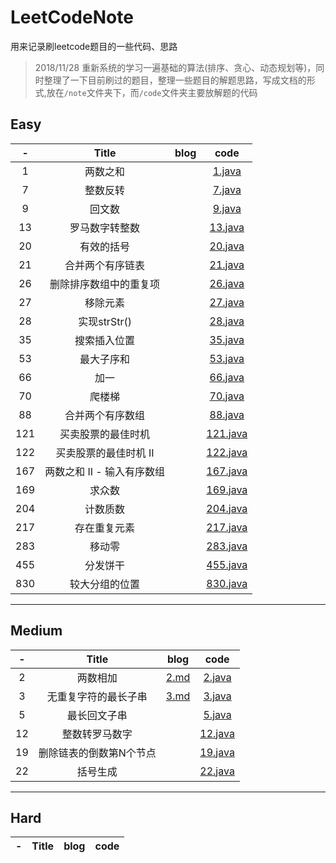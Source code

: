 # LeetCodeNote
用来记录刷leetcode题目的一些代码、思路

> 2018/11/28 重新系统的学习一遍基础的算法(排序、贪心、动态规划等)，同时整理了一下目前刷过的题目，整理一些题目的解题思路，写成文档的形式,放在`/note`文件夹下，而`/code`文件夹主要放解题的代码

## Easy
 -|Title|blog|code
:-:|:-:|:-:|:-:
1|两数之和||[1.java](./code/1.java)
7|整数反转||[7.java](./code/7.java)
9|回文数||[9.java](./code/9.java)
13|罗马数字转整数||[13.java](./code/13.java)
20|有效的括号||[20.java](./code/20.java)
21|合并两个有序链表||[21.java](./code/21.java)
26|删除排序数组中的重复项||[26.java](./code/26.java)
27|移除元素||[27.java](./code/27.java)
28|实现strStr()||[28.java](./code/28.java)
35|搜索插入位置||[35.java](./code/35.java)
53|最大子序和||[53.java](./code/53.java)
66|加一||[66.java](./code/66.java)
70|爬楼梯||[70.java](./code/70.java)
88|合并两个有序数组||[88.java](./code/88.java)
121|买卖股票的最佳时机||[121.java](./code/121.java)
122|买卖股票的最佳时机 II||[122.java](./code/122.java)
167|两数之和 II - 输入有序数组||[167.java](./code/167.java)
169|求众数||[169.java](./code/169.java)
204|计数质数||[204.java](./code/204.java)
217|存在重复元素||[217.java](./code/217.java)
283|移动零||[283.java](./code/283.java)
455|分发饼干||[455.java](./code/455.java)
830|较大分组的位置||[830.java](./code/830.java)
---




## Medium
 -|Title|blog|code
:-:|:-:|:-:|:-:
2|两数相加                  |[2.md](./note/2.md)         |[2.java](./code/2.java)
3|无重复字符的最长子串       |[3.md](./note/3.md)         |[3.java](./code/3.java)
5|最长回文子串              |                             |[5.java](./code/5.java)
12|	整数转罗马数字||[12.java](./code/12.java)
19|删除链表的倒数第N个节点||[19.java](./code/19.java)
22|括号生成||[22.java](./code/22.java)
---

## Hard
 -|Title|blog|code
:-:|:-:|:-:|:-:



